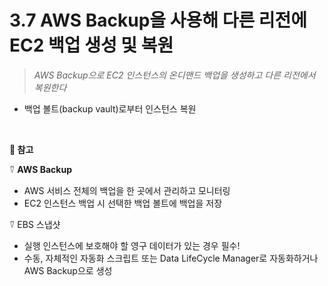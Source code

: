# 3.7 AWS Backup을 사용해 다른 리전에 EC2 백업 생성 및 복원

> _AWS Backup으로 EC2 인스턴스의 온디맨드 백업을 생성하고 다른 리전에서 복원한다_

- 백업 볼트(backup vault)로부터 인스턴스 복원

<br>

**🥕 참고**

⍢ **AWS Backup**

- AWS 서비스 전체의 백업을 한 곳에서 관리하고 모니터링
- EC2 인스턴스 백업 시 선택한 백업 볼트에 백업을 저장

⍢ EBS 스냅샷

- 실행 인스턴스에 보호해야 할 영구 데이터가 있는 경우 필수!
- 수동, 자체적인 자동화 스크립트 또는 Data LifeCycle Manager로 자동화하거나 AWS Backup으로 생성
